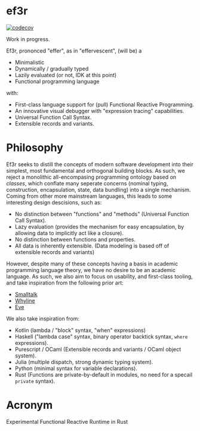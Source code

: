 # ef3r

[![codecov](https://codecov.io/github/Sintrastes/ef3r/graph/badge.svg?token=2A1XMWGOSH)](https://codecov.io/github/Sintrastes/ef3r)

Work in progress.

Ef3r, prononced "effer", as in "effervescent", (will be) a

 - Minimalistic
 - Dynamically / gradually typed
 - Lazily evaluated (or not, IDK at this point)
 - Functional programming language

with:

 - First-class language support for (pull) Functional Reactive Programming.
 - An innovative visual debugger with "expression tracing" capabilities.
 - Universal Function Call Syntax.
 - Extensible records and variants.

# Philosophy

Ef3r seeks to distill the concepts of modern software development into their simplest, most fundamental and orthogonal building blocks. As such, we reject a monolithic all-encompasing programming ontology based on _classes_, which conflate many seperate concerns (nominal typing, construction, encapsulation, state, data bundling) into a single mechanism. Coming from other more mainstream languages, this leads to some interesting design descisions, such as:

 - No distinction between "functions" and "methods" (Universal Function Call Syntax).
 - Lazy evaluation (provides the mechanism for easy encapsulation, by allowing data to implicitly act like a closure).
 - No distinction between functions and properties.
 - All data is inherently extensible. (Data modeling is based off of extensible records and variants)

However, despite many of these concepts having a basis in academic programming language theory, we have no desire to be an academic language. As such, we also aim to focus on usability, and first-class tooling, and take inspiration from the following prior art:

 - [Smalltalk](https://en.wikipedia.org/wiki/Smalltalk)
 - [Whyline](https://www.cs.cmu.edu/~NatProg/whyline.html)
 - [Eve](https://witheve.com/)

We also take inspiration from:

 - Kotlin (lambda / "block" syntax, "when" expressions)
 - Haskell ("lambda case" syntax, binary operator backtick syntax, `where` expressions).
 - Purescript / OCaml (Extensible records and variants / OCaml object system).
 - Julia (multiple dispatch, strong dynamic typing system).
 - Python (minimal syntax for variable declarations).
 - Rust (Functions are private-by-default in modules, no need for a specail `private` syntax).

# Acronym

Experimental Functional Reactive Runtime in Rust
